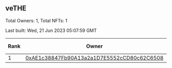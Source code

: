 ## veTHE

Total Owners: 1, Total NFTs: 1

Last built: Wed, 21 Jun 2023 05:07:59 GMT

| Rank | Owner | Voting Power | Influence | NFTs Id |
| --- | --- | --- | --- | --- |
  | 1 | [0xAE1c38847Fb90A13a2a1D7E5552cCD80c62C6508](https://debank.com/profile/0xAE1c38847Fb90A13a2a1D7E5552cCD80c62C6508?chain=bsc) | 2,285,052.325 | 4.28872% | 1 |